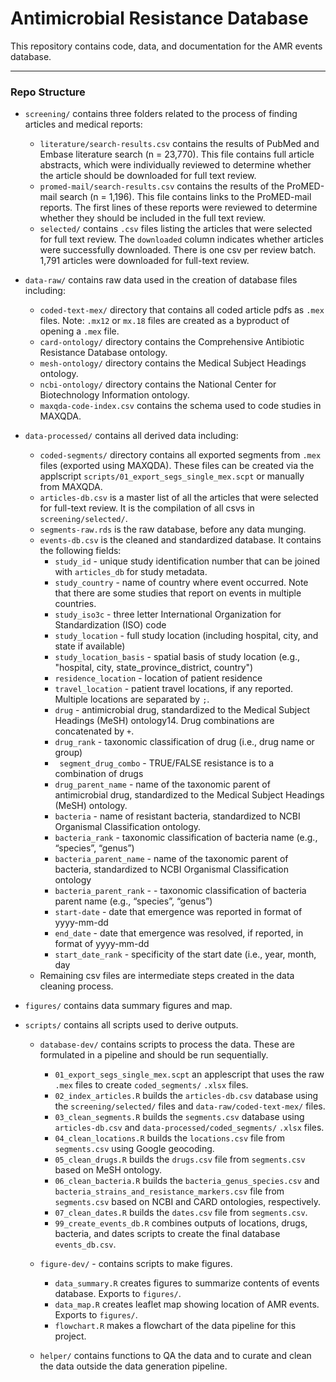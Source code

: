 # Antimicrobial Resistance Database

This repository contains code, data, and documentation for the AMR events database. 

---

### Repo Structure

-  `screening/` contains three folders related to the process of finding articles and medical reports:
	- 	`literature/search-results.csv` contains the results of PubMed and Embase literature search (n = 23,770). This file contains full article abstracts, which were individually reviewed to determine whether the article should be downloaded for full text review. 
	-	`promed-mail/search-results.csv` contains the results of the ProMED-mail search (n = 1,196). This file contains links to the ProMED-mail reports. The first lines of these reports were reviewed to determine whether they should be included in the full text review.
	-	`selected/` contains `.csv` files listing the articles that were selected for full text review. The `downloaded` column indicates whether articles were successfully downloaded. There is one csv per review batch. 1,791 articles were downloaded for full-text review.
	
-  `data-raw/` contains raw data used in the creation of database files including:
	-	`coded-text-mex/` directory that contains all coded article pdfs as `.mex` files. Note: `.mx12` or `mx.18` files are created as a byproduct of opening a `.mex` file. 
	-	`card-ontology/` directory contains the Comprehensive Antibiotic Resistance Database ontology.
	-	`mesh-ontology/` directory contains the Medical Subject Headings ontology.
	-	`ncbi-ontology/` directory contains the National Center for Biotechnology Information ontology.
	- 	`maxqda-code-index.csv` contains the schema used to code studies in MAXQDA.
	
- `data-processed/` contains all derived data including:
	-	`coded-segments/` directory contains all exported segments from `.mex` files (exported using MAXQDA). These files can be created via the applscript `scripts/01_export_segs_single_mex.scpt` or manually from MAXQDA.
	-	`articles-db.csv` is a master list of all the articles that were selected for full-text review. It is the compilation of all csvs in `screening/selected/`.
	-	`segments-raw.rds` is the raw database, before any data munging. 
	-	`events-db.csv` is the cleaned and standardized database. It contains the following fields: 
		-	`study_id` - unique study identification number that can be joined with `articles_db` for study metadata.
		-	`study_country` - name of country where event occurred. Note that there are some studies that report on events in multiple countries.
		-	`study_iso3c` - three letter International Organization for Standardization (ISO) code
		-	`study_location` - full study location (including hospital, city, and state if available)
		-	`study_location_basis` - spatial basis of study location (e.g., "hospital, city, state_province_district, country") 
		-	`residence_location` - location of patient residence
		-	`travel_location` - patient travel locations, if any reported. Multiple locations are separated by `;`.
		-	`drug` - antimicrobial drug, standardized to the Medical Subject Headings (MeSH) ontology14. Drug combinations are concatenated by `+`.
		-	`drug_rank` - taxonomic classification of drug (i.e., drug name or group)
		-	` segment_drug_combo` - TRUE/FALSE resistance is to a combination of drugs
		-	`drug_parent_name` - name of the taxonomic parent of antimicrobial drug, standardized to the Medical Subject Headings (MeSH) ontology.
		-	`bacteria` - name of resistant bacteria, standardized to NCBI Organismal Classification ontology. 
		-	`bacteria_rank` - taxonomic classification of bacteria name (e.g., “species”, “genus”)
		-	`bacteria_parent_name` - name of the taxonomic parent of bacteria, standardized to NCBI Organismal Classification ontology
		-	`bacteria_parent_rank` - - taxonomic classification of bacteria parent name (e.g., “species”, “genus”)
		-	`start-date` - date that emergence was reported in format of yyyy-mm-dd
		-	`end_date` - date that emergence was resolved, if reported, in format of yyyy-mm-dd
		-	`start_date_rank` - specificity of the start date (i.e., year, month, day	
	-	Remaining csv files are intermediate steps created in the data cleaning process.
	
	
- `figures/` contains data summary figures and map.

- `scripts/` contains all scripts used to derive outputs. 

	- `database-dev/` contains scripts to process the data. These are formulated in a pipeline and should be run sequentially.
	
		-	`01_export_segs_single_mex.scpt` an applescript that uses the raw `.mex` files to create `coded_segments/` `.xlsx` files.
		-	`02_index_articles.R` builds the `articles-db.csv` database using the `screening/selected/` files and `data-raw/coded-text-mex/` files.
		-	`03_clean_segments.R` builds the `segments.csv` database using `articles-db.csv` and `data-processed/coded_segments/` `.xlsx` files.
		-	`04_clean_locations.R` builds the `locations.csv` file from `segments.csv` using Google geocoding. 
		-	`05_clean_drugs.R` builds the `drugs.csv` file from `segments.csv` based on MeSH ontology. 
		-	`06_clean_bacteria.R` builds the `bacteria_genus_species.csv` and  `bacteria_strains_and_resistance_markers.csv` file from `segments.csv` based on NCBI and CARD ontologies, respectively. 
		-	`07_clean_dates.R`  builds the `dates.csv` file from `segments.csv`. 
		- 	`99_create_events_db.R` combines outputs of locations, drugs, bacteria, and dates scripts to create the final database `events_db.csv`.
		
	- `figure-dev/` - contains scripts to make figures.	
		- 	`data_summary.R` creates figures to summarize contents of events database.  Exports to `figures/`.
		-  	`data_map.R` creates leaflet map showing location of AMR events.  Exports to `figures/`.
		-	`flowchart.R` makes a flowchart of the data pipeline for this project. 
		
	- `helper/` contains functions to QA the data and to curate and clean the data outside the data generation pipeline. 
```
